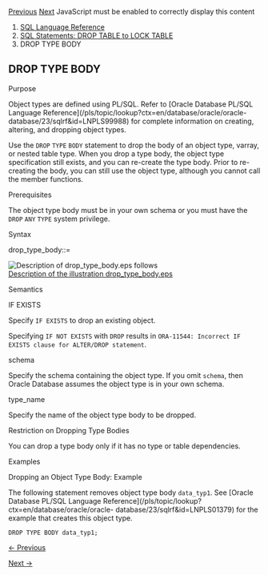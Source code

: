 [Previous](DROP-TYPE.md) [Next](DROP-USER.md) JavaScript must be enabled
to correctly display this content

  1. [SQL Language Reference ](index.md)
  2. [SQL Statements: DROP TABLE to LOCK TABLE](SQL-Statements-DROP-TABLE-to-LOCK-TABLE.md)
  3. DROP TYPE BODY 

## DROP TYPE BODY

Purpose

Object types are defined using PL/SQL. Refer to [Oracle Database PL/SQL
Language Reference](/pls/topic/lookup?ctx=en/database/oracle/oracle-
database/23/sqlrf&id=LNPLS99988) for complete information on creating,
altering, and dropping object types.

Use the `DROP` `TYPE` `BODY` statement to drop the body of an object type,
varray, or nested table type. When you drop a type body, the object type
specification still exists, and you can re-create the type body. Prior to re-
creating the body, you can still use the object type, although you cannot call
the member functions.

Prerequisites

The object type body must be in your own schema or you must have the `DROP`
`ANY` `TYPE` system privilege.

Syntax

drop_type_body::=

![Description of drop_type_body.eps
follows](https://docs.oracle.com/en/database/oracle/oracle-database/23/sqlrf/img/drop_type_body.gif)  
[Description of the illustration
drop_type_body.eps](img_text/drop_type_body.md)

Semantics

IF EXISTS

Specify `IF EXISTS` to drop an existing object.

Specifying `IF NOT EXISTS` with `DROP` results in `ORA-11544: Incorrect IF
EXISTS clause for ALTER/DROP statement`.

schema

Specify the schema containing the object type. If you omit `schema`, then
Oracle Database assumes the object type is in your own schema.

type_name

Specify the name of the object type body to be dropped.

Restriction on Dropping Type Bodies

You can drop a type body only if it has no type or table dependencies.

Examples

Dropping an Object Type Body: Example

The following statement removes object type body `data_typ1`. See [Oracle
Database PL/SQL Language
Reference](/pls/topic/lookup?ctx=en/database/oracle/oracle-
database/23/sqlrf&id=LNPLS01379) for the example that creates this object
type.

    
    
    DROP TYPE BODY data_typ1;


[← Previous](DROP-TYPE.md)

[Next →](DROP-USER.md)
